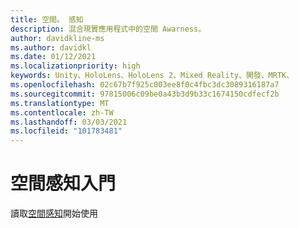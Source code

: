 ```yaml
---
title: 空間。 感知
description: 混合現實應用程式中的空間 Awarness。
author: davidkline-ms
ms.author: davidkl
ms.date: 01/12/2021
ms.localizationpriority: high
keywords: Unity、HoloLens、HoloLens 2、Mixed Reality、開發、MRTK、
ms.openlocfilehash: 02c67b7f925c003ee8f0c4fbc3dc3089316187a7
ms.sourcegitcommit: 97815006c09be0a43b3d9b33c1674150cdfecf2b
ms.translationtype: MT
ms.contentlocale: zh-TW
ms.lasthandoff: 03/03/2021
ms.locfileid: "101783481"
---
```

# <a name="spatial-awareness-getting-started"></a>空間感知入門

讀取[空間感知](../features/spatial-awareness/spatial-awareness-getting-started.md)開始使用
